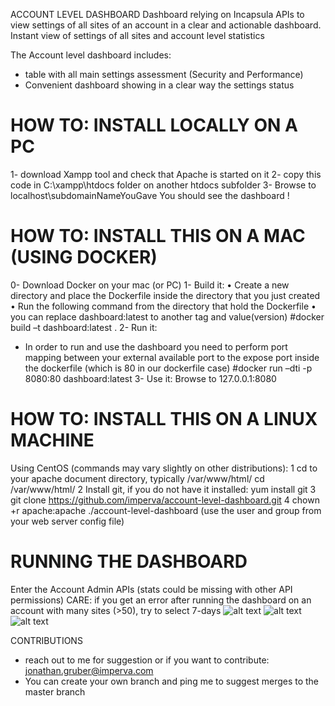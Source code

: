 ACCOUNT LEVEL DASHBOARD
Dashboard relying on Incapsula APIs to view settings of all sites of an account in a clear and actionable dashboard.
Instant view of settings of all sites and account level statistics

The Account level dashboard includes:
- table with all main settings assessment (Security and Performance)
- Convenient dashboard showing in a clear way the settings status


# HOW TO: INSTALL LOCALLY ON A PC
1- download Xampp tool and check that Apache is started on it
2- copy this code in C:\xampp\htdocs folder on another htdocs subfolder
3- Browse to localhost\subdomainNameYouGave
You should see the dashboard !


# HOW TO: INSTALL THIS ON A MAC (USING DOCKER)
0- Download Docker on your mac (or PC)
1- Build it:
•	Create a new directory and place the Dockerfile inside the directory that you just created
•	Run the following command from the directory that hold the Dockerfile
•	you can replace dashboard:latest to another tag and value(version)
#docker build –t dashboard:latest .
2- Run it:
- In order to run and use the dashboard you need to perform port mapping between your external available port to the expose port inside the dockerfile (which is 80 in our dockerfile case)
#docker run –dti -p 8080:80 dashboard:latest
3- Use it:
Browse to 127.0.0.1:8080


# HOW TO: INSTALL THIS ON A LINUX MACHINE
Using CentOS (commands may vary slightly on other distributions):
1	cd to your apache document directory, typically /var/www/html/
	cd /var/www/html/
2	Install git, if you do not have it installed:
	yum install git
3	git clone https://github.com/imperva/account-level-dashboard.git
4	chown +r apache:apache ./account-level-dashboard  (use the user and group from your web server config file)


# RUNNING THE DASHBOARD
Enter the Account Admin APIs (stats could be missing with other API permissions)
CARE:
if you get an error after running the dashboard on an account with many sites (>50), try to select 7-days
![alt text](https://raw.githubusercontent.com/imperva/account-level-dashboard/master/images/screenshots/login.png)
![alt text](https://github.com/imperva/account-level-dashboard/raw/master/images/screenshots/main%20screen.png)
![alt text](https://github.com/imperva/account-level-dashboard/raw/master/images/screenshots/security%20assessment%20table.png)

CONTRIBUTIONS
- reach out to me for suggestion or if you want to contribute: jonathan.gruber@imperva.com
- You can create your own branch and ping me to suggest merges to the master branch

